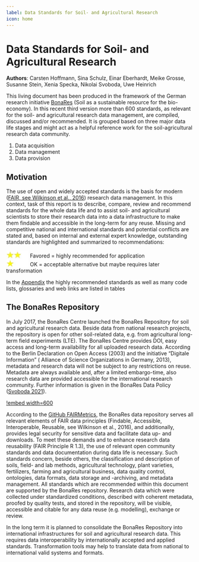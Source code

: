 ```yaml
---
label: Data Standards for Soil- and Agricultural Research 
icon: home
---
```


# Data Standards for Soil- and Agricultural Research

**Authors**: Carsten Hoffmann, Sina Schulz, Einar Eberhardt, Meike Grosse, Susanne Stein, Xenia Specka, Nikolai Svoboda,
Uwe Heinrich

This living document has been produced in the framework of the German research
initiative [BonaRes](https://www.bonares.de) (Soil as a sustainable resource for the bio-economy). 
In this recent third version more than 600 standards, as relevant
for the soil- and agricultural research data management, are compiled, discussed and/or recommended. It is grouped based
on three major data life stages and might act as a helpful reference work for the soil-agricultural research data
community.

1. Data acquisition
2. Data management
3. Data provision

## Motivation

The use of open and widely accepted standards is the basis for
modern ([FAIR, see Wilkinson et al., 2016](https://doi.org/10.1038/sdata.2016.18)) research data management. In this
context, task of this report is to describe, compare, review and recommend standards for the whole data life and to
assist soil- and agricultural scientists to store their research data into a data infrastructure to make them findable
and accessible in the long-term for any reuse. Missing and competitive national and international standards and
potential conflicts are stated and, based on internal and external expert knowledge, outstanding standards are
highlighted and summarized to recommendations:

<img src="img/two_star.jpg" width="60" valign="bottom" > Favored = highly recommended for application <br>
<img src="img/one_star.jpg" width="60" valign="bottom" > OK = acceptable alternative but maybe requires later transformation

In the [Appendix](appendix/index.md) the highly recommended standards as well as many code lists, glossaries and web links are listed in
tables

## The BonaRes Repository

In July 2017, the BonaRes Centre launched the BonaRes Repository for soil and agricultural research data. Beside data from
national research projects, the repository is open for other soil-related data, e.g. from agricultural long-term field
experiments (LTE). The BonaRes Centre provides DOI, easy access and long-term availability for all uploaded
research data. According to the Berlin Declaration on Open Access (2003) and the initiative “Digitale Information” (
Alliance of Science Organizations in Germany, 2013), metadata and research data will not be subject to any restrictions
on reuse. Metadata are always available and, after a limited embargo-time, also research data are provided accessible
for the international research community. Further information is given in the BonaRes Data
Policy ([Svoboda 2021](https://doi.org/https://doi.org/10.20387/BonaRes-RYCV-30RK)).

[!embed width=600](https://youtu.be/wo0Rv4YPjCo)

According to the [GitHub FAIRMetrics](https://github.com/FAIRMetrics/Metrics), the BonaRes data repository serves all
relevant elements of FAIR data principles (Findable, Accessible, Interoperable, Reusable, see Wilkinson et al., 2016),
and additionally, provides legal security for sensitive data and facilitate data up- and downloads. To meet these
demands and to enhance research data reusability (FAIR Principle R 1.3), the use of relevant open community standards
and data documentation during data life is necessary. Such standards concern, beside others, the classification and
description of soils, field- and lab methods, agricultural technology, plant varieties, fertilizers, farming and
agricultural business, data quality control, ontologies, data formats, data storage and -archiving, and metadata
management. All standards which are recommended within this document are supported by the BonaRes repository. Research
data which were collected under standardized conditions, described with coherent metadata, proofed by quality tests, and
stored in the repository, will be visible, accessible and citable for any data reuse (e.g. modelling), exchange or
review.

In the long term it is planned to consolidate the BonaRes Repository into international infrastructures for soil and
agricultural research data. This requires data interoperability by internationally accepted and applied standards.
Transformation tools may help to translate data from national to international valid systems and formats. 

